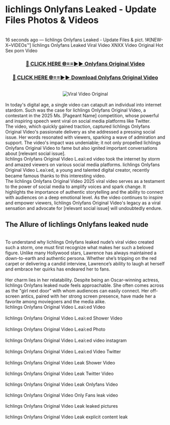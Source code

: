 # lichlings Onlyfans Leaked - Update Files Photos & Videos 
<br>
16 seconds ago — lichlings Onlyfans Leaked - Update Files & pict. !#[NEW-X~VIDEOs™] lichlings Onlyfans Leaked Viral Video XNXX Video Original Hot Sex porn Video
<br>
<div align="center">
<h3><a href="http://freeplayer.one?title=lichlings&ref=25OR" rel="nofollow">🔴 CLICK HERE 🌐==►► Onlyfans Original Video</a></h3>
<h3><a href="http://freeplayer.one?title=lichlings&ref=25OR" rel="nofollow">🔴 CLICK HERE 🌐==►► Download Onlyfans Original Video</a></h3>
<br>
<a href="http://freeplayer.one?title=lichlings&ref=25OR" rel="nofollow" data-target="animated-image.originalLink"><img src="https://i.ibb.co.com/xMMVF88/686577567.gif" alt="Viral Video Original" style="max-width: 100%; display: inline-block;" data-target="animated-image.originalImage"></a>
</div>
<br>
In today's digital age, a single video can catapult an individual into internet stardom. Such was the case for lichlings Onlyfans Original Video, a contestant in the 2025 Ms. [Pageant Name] competition, whose powerful and inspiring speech went viral on social media platforms like Twitter.
<br>
The video, which quickly gained traction, captured lichlings Onlyfans Original Video's passionate delivery as she addressed a pressing social issue. Her words resonated with viewers, sparking a wave of admiration and support. The video's impact was undeniable; it not only propelled lichlings Onlyfans Original Video to fame but also ignited important conversations about [relevant social issue].
<br>
lichlings Onlyfans Original Video L.ea𝚔ed video took the internet by storm and amazed viewers on various social media platforms. lichlings Onlyfans Original Video L.ea𝚔ed, a young and talented digital creator, recently became famous thanks to this interesting video.
<br>
The lichlings Onlyfans Original Video 2025 viral video serves as a testament to the power of social media to amplify voices and spark change. It highlights the importance of authentic storytelling and the ability to connect with audiences on a deep emotional level. As the video continues to inspire and empower viewers, lichlings Onlyfans Original Video's legacy as a viral sensation and advocate for [relevant social issue] will undoubtedly endure.
<br>
<h2>The Allure of lichlings Onlyfans leaked nude</h2>
<br>
To understand why lichlings Onlyfans leaked nude’s viral video created such a storm, one must first recognize what makes her such a beloved figure. Unlike many Hollywood stars, Lawrence has always maintained a down-to-earth and authentic persona. Whether she’s tripping on the red carpet or delivering a candid interview, Lawrence’s ability to laugh at herself and embrace her quirks has endeared her to fans.
<br><br>
Her charm lies in her relatability. Despite being an Oscar-winning actress, lichlings Onlyfans leaked nude feels approachable. She often comes across as the "girl next door" with whom audiences can easily connect. Her off-screen antics, paired with her strong screen presence, have made her a favorite among moviegoers and the media alike.
<br>
lichlings Onlyfans Original Video L.ea𝚔ed Video
<br><br>
lichlings Onlyfans Original Video L.ea𝚔ed Shower Video
<br><br>
lichlings Onlyfans Original Video L.ea𝚔ed Photo
<br><br>
lichlings Onlyfans Original Video L.ea𝚔ed video instagram
<br><br>
lichlings Onlyfans Original Video L.ea𝚔ed Video Twitter
<br><br>
lichlings Onlyfans Original Video Leak Shower Video
<br><br>
lichlings Onlyfans Original Video Leak Twitter Video
<br><br>
lichlings Onlyfans Original Video Leak Onlyfans Video
<br><br>
lichlings Onlyfans Original Video Only Fans leak video
<br><br>
lichlings Onlyfans Original Video Leak leaked pictures
<br><br>
lichlings Onlyfans Original Video Leak explicit content leak